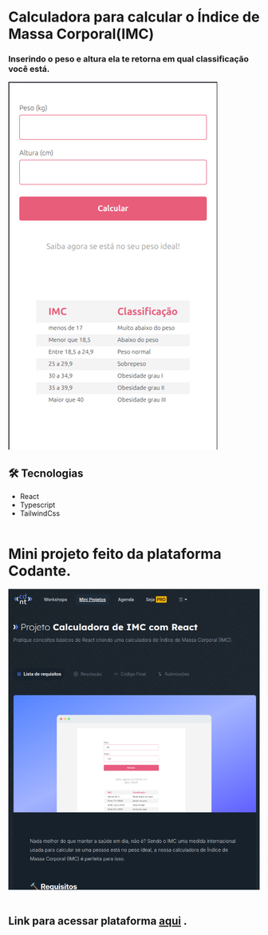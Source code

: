 # Calculadora para calcular o Índice de Massa Corporal(IMC)

### Inserindo o peso e altura ela te retorna em qual classificação você está.

<!-- <img src="./src/public/calculadora-IMC-desktop.png"> -->
<img src="./src/public/calculadora-IMC-mobile.png">

## 🛠️ Tecnologias

- React
- Typescript
- TailwindCss
  <br><br>

# Mini projeto feito da plataforma Codante.

<img src="./src/public/pg-codante.png">
<br> <br>

## Link para acessar plataforma <a href="https://codante.io/mini-projetos/calculadora-de-imc-com-react" target="_blank">aqui</a> .

